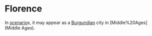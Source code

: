 # Florence

In [scenario](scenario)s, it may appear as a [Burgundian](Burgundian) city in [Middle%20Ages](Middle Ages).